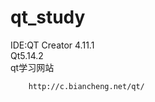 # qt_study  

IDE:QT Creator 4.11.1  
Qt5.14.2  
qt学习网站  
```  
    http://c.biancheng.net/qt/  
```  
